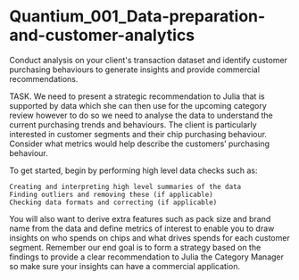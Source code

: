 # Quantium_001_Data-preparation-and-customer-analytics
Conduct analysis on your client's transaction dataset and identify customer purchasing behaviours to generate insights and provide commercial recommendations.

TASK.
We need to present a strategic recommendation to Julia that is supported by data which she can then use for the upcoming category review however to do so we need to analyse the data to understand the current purchasing trends and behaviours. The client is particularly interested in customer segments and their chip purchasing behaviour. Consider what metrics would help describe the customers’ purchasing behaviour.  

To get started, begin by performing high level data checks such as:


    Creating and interpreting high level summaries of the data
    Finding outliers and removing these (if applicable)
    Checking data formats and correcting (if applicable)

You will also want to derive extra features such as pack size and brand name from the data and define metrics of interest to enable you to draw insights on who spends on chips and what drives spends for each customer segment. Remember our end goal is to form a strategy based on the findings to provide a clear recommendation to Julia the Category Manager so make sure your insights can have a commercial application.
